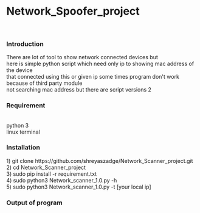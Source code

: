 <h1>Network_Spoofer_project</h1><br>
<h3>Introduction</h3>
There are lot of tool to show network connected devices but  <br>
here is simple python script which need only ip to showing mac address of the device <br>
that connected using this or given ip some times program don't work because of third party module <br>
not searching mac address but there are script versions 2


<h3>Requirement</h3><br>
python 3<br>
linux terminal<br>
<h3>Installation</h3>
1) git clone https://github.com/shreyaszadge/Network_Scanner_project.git<br>
2) cd Network_Scanner_project <br>
3) sudo pip install -r requirement.txt<br>
4) sudo python3 Network_scanner_1.0.py -h<br>
5) sudo python3 Network_scanner_1.0.py -t [your local ip]<br>
  
<h3> Output of program </h3>
